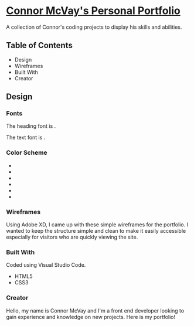 # [Connor McVay's Personal Portfolio](https://cmcvay.github.io/Personal-Portfolio/)
A collection of Connor's coding projects to display his skills and abilities.

## Table of Contents
* Design
* Wireframes
* Built With
* Creator

## Design

### Fonts

The heading font is .

The text font is .

### Color Scheme

* 
* 
* 
* 
* 
* 

### Wireframes

Using Adobe XD, I came up with these simple wireframes for the portfolio. I wanted to keep the structure simple and clean to make it easily accessible especially for visitors who are quickly viewing the site.

### Built With

Coded using Visual Studio Code. 
* HTML5
* CSS3

### Creator

Hello, my name is Connor McVay and I'm a front end developer looking to gain experience and knowledge on new projects. 
Here is my portfolio!


